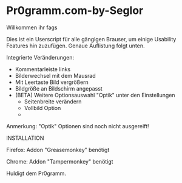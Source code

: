 Pr0gramm.com-by-Seglor
======================

Willkommen ihr fags

Dies ist ein Userscript für alle gängigen Brauser, um einige Usability Features hin zuzufügen. Genaue Auflistung folgt unten.


Integrierte Veränderungen:

- Kommentarleiste links
- Bilderwechsel mit dem Mausrad
- Mit Leertaste Bild vergrößern
- Bildgröße an Bildschirm angepasst
- (BETA) Weitere Optionsauswahl "Optik" unter den Einstellungen
    - Seitenbreite verändern
    - Vollbild Option
    - 
Anmerkung: "Optik" Optionen sind noch nicht ausgereift!



INSTALLATION

Firefox:
    Addon "Greasemonkey" benötigt
    
Chrome:
    Addon "Tampermonkey" benötigt






Huldigt dem Pr0gramm.
    
